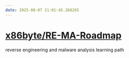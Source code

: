 ```yaml
---
date: 2025-08-07 21:01:45.268265
---
```


# [x86byte/RE-MA-Roadmap](https://github.com/x86byte/RE-MA-Roadmap)

reverse engineering and malware analysis learning path
